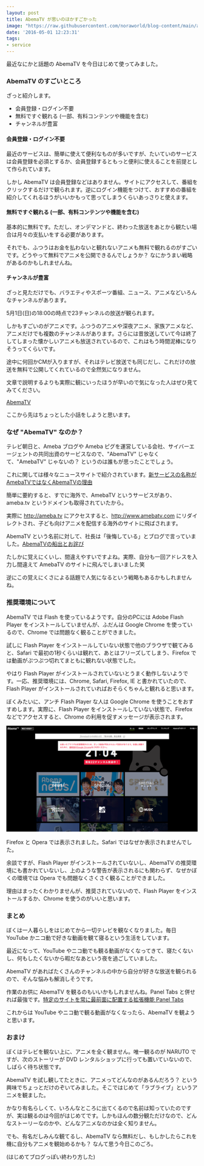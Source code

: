 ```yaml
---
layout: post
title: AbemaTV が思いのほかすごかった
image: "https://raw.githubusercontent.com/noraworld/blog-content/main/abema-tv/abematv.png"
date: '2016-05-01 12:23:31'
tags:
- service
---
```


最近なにかと話題の AbemaTV を今日はじめて使ってみました。

### AbemaTV のすごいところ
ざっと紹介します。

* 会員登録・ログイン不要
* 無料ですぐ観れる (一部、有料コンテンツや機能を含む)
* チャンネルが豊富

#### 会員登録・ログイン不要
最近のサービスは、簡単に使えて便利なものが多いですが、たいていのサービスは会員登録を必須とするか、会員登録するともっと便利に使えることを前提として作られています。

しかし AbemaTV は会員登録などはありません。サイトにアクセスして、番組をクリックするだけで観られます。逆にログイン機能をつけて、おすすめの番組を紹介してくれるほうがいいかもって思ってしまうくらいあっさりと使えます。

#### 無料ですぐ観れる (一部、有料コンテンツや機能を含む)
基本的に無料です。ただし、オンデマンドと、終わった放送をあとから観たい場合は月々の支払いをする必要があります。

それでも、ふつうはお金を払わないと観れないアニメも無料で観れるのがすごいです。どうやって無料でアニメを公開できるんでしょうか？ なにかうまい戦略があるのかもしれませんね。

#### チャンネルが豊富
ざっと見ただけでも、バラエティやスポーツ番組、ニュース、アニメなどいろんなチャンネルがあります。

5月1日(日)の18:00の時点で23チャンネルの放送が観られます。

しかもすごいのがアニメです。ふつうのアニメや深夜アニメ、家族アニメなど、アニメだけでも複数のチャンネルがあります。さらには昔放送していて今は終了してしまった懐かしいアニメも放送されているので、これはもう時間泥棒になりそうってくらいです。

途中に何回かCMが入りますが、それはテレビ放送でも同じだし、これだけの放送を無料で公開してくれているので全然気になりません。

文章で説明するよりも実際に観にいったほうが早いので気になった人はぜひ見てみてください。

<a href="https://abema.tv" target="_blank">AbemaTV</a>

ここから先はちょっとした小話をしようと思います。

### なぜ "AbemaTV" なのか？
テレビ朝日と、Ameba ブログや Ameba ピグを運営している会社、サイバーエージェントの共同出資のサービスなので、"AbemaTV" じゃなくて、"AmebaTV" じゃないの？ というのは誰もが思ったことでしょう。

これに関しては様々なニュースサイトで紹介されています。<a href="http://iwb.jp/why-cyberagent-new-service-is-abematv/" target="_blank">新サービスの名称がAmebaTVではなくAbemaTVの理由</a>

簡単に要約すると、すでに海外で、AmebaTV というサービスがあり、ameba.tv というドメインも取得されていたから。

実際に <a href="http://ameba.tv" target="_blank">http://ameba.tv</a> にアクセスすると、<a href="http://www.amebatv.com" target="_blank">http://www.amebatv.com</a> にリダイレクトされ、子ども向けアニメを配信する海外のサイトに飛ばされます。

AbemaTV という名前に対して、社長は「後悔している」とブログで言っていました。<a href="http://ameblo.jp/shibuya/entry-12149511518.html" target="_blank">AbemaTVの船出とお詫び</a>

たしかに覚えにくいし、間違えやすいですよね。実際、自分も一回アドレスを入力し間違えて AmebaTV のサイトに飛んでしまいました笑

逆にこの覚えにくさによる話題で人気になるという戦略もあるかもしれませんね。

### 推奨環境について
AbemaTV では Flash を使っているようです。自分のPCには Adobe Flash Player をインストールしていませんが、ふだんは Google Chrome を使っているので、Chrome では問題なく観ることができました。

試しに Flash Player をインストールしていない状態で他のブラウザで観てみると、Safari で最初の1秒くらいは観れて、あとはフリーズしてしまう、Firefox では動画がぷつぷつ切れてまともに観れない状態でした。

やはり Flash Player がインストールされていないとうまく動作しないようです。一応、推奨環境には、Chrome, Safari, Firefox, IE と書かれていたので、Flash Player がインストールされていればおそらくちゃんと観れると思います。

ぼくみたいに、アンチ Flash Player な人は Google Chrome を使うことをおすすめします。実際に、Flash Player をインストールしていない状態で、Firefox などでアクセスすると、Chrome の利用を促すメッセージが表示されます。

![AbemaTV Chrome 推奨](https://raw.githubusercontent.com/noraworld/blog-content/main/abema-tv/abematv_chrome_recommended.png)

Firefox と Opera では表示されました。Safari ではなぜか表示されませんでした。

余談ですが、Flash Player がインストールされていないし、AbemaTV の推奨環境にも書かれていないし、上のような警告が表示されるにも関わらず、なぜかぼくの環境では Opera でも問題なくさくさく観ることができました。

理由はまったくわかりませんが、推奨されていないので、Flash Player をインストールするか、Chrome を使うのがいいと思います。

### まとめ
ぼくは一人暮らしをはじめてから一切テレビを観なくなりました。毎日 YouTube かニコ動で好きな動画を観て寝るという生活をしています。

最近になって、YouTube やニコ動でも観る動画がなくなってきて、寝たくないし、何もしたくないから暇だなあという夜を過ごしていました。

AbemaTV があればたくさんのチャンネルの中から自分が好きな放送を観られるので、そんな悩みも解消しそうです。

作業のお供に AbemaTV を観るのもいいかもしれませんね。Panel Tabs と併せれば最強です。[特定のサイトを常に最前面に配置する拡張機能 Panel Tabs](http://blog.noraworld.jp/panel-tabs/)

これからは YouTube やニコ動で観る動画がなくなったら、AbemaTV を観ようと思います。

### おまけ
ぼくはテレビを観ない上に、アニメを全く観ません。唯一観るのが NARUTO ですが、次のストーリーが DVD レンタルショップに行っても置いていないので、しばらく待ち状態です。

AbemaTV を試し観してたときに、アニメってどんなのがあるんだろう？ という興味でちょっとだけのぞいてみました。そこではじめて「ラブライブ」というアニメを観ました。

かなり有名らしくて、いろんなところに出てくるので名前は知っていたのですが、実は観るのは今回がはじめてです。しかもほんの数分観ただけなので、どんなストーリーなのかや、どんなアニメなのかは全く知りません。

でも、有名だしみんな観てるし、AbemaTV なら無料だし、もしかしたらこれを機に自分もアニメを観始めるかも？ なんて思う今日このごろ。

(はじめてブログっぽい終わり方した)
